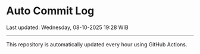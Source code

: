 # Auto Commit Log

Last updated: Wednesday, 08-10-2025 19:28 WIB

---

This repository is automatically updated every hour using GitHub Actions.

